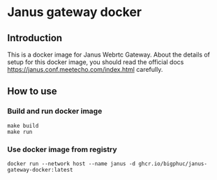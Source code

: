 # Janus gateway docker

## Introduction

This is a docker image for Janus Webrtc Gateway. About the details of setup for this docker image, you should read the
official docs https://janus.conf.meetecho.com/index.html carefully. 

## How to use

### Build and run docker image

```shell
make build
make run
```

### Use docker image from registry

```shell
docker run --network host --name janus -d ghcr.io/bigphuc/janus-gateway-docker:latest
```